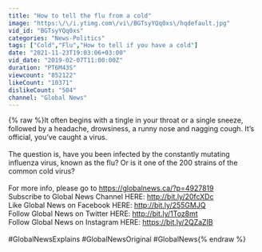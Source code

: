 ```yaml
---
title: "How to tell the flu from a cold"
image: "https:\/\/i.ytimg.com\/vi\/BGTsyYQq0xs\/hqdefault.jpg"
vid_id: "BGTsyYQq0xs"
categories: "News-Politics"
tags: ["Cold","Flu","How to tell if you have a cold"]
date: "2021-11-23T19:03:06+03:00"
vid_date: "2019-02-07T11:00:00Z"
duration: "PT6M43S"
viewcount: "852122"
likeCount: "10371"
dislikeCount: "504"
channel: "Global News"
---
```

{% raw %}It often begins with a tingle in your throat or a single sneeze, followed by a headache, drowsiness, a runny nose and nagging cough. It’s official, you’ve caught a virus.<br /><br />The question is, have you been infected by the constantly mutating influenza virus, known as the flu? Or is it one of the 200 strains of the common cold virus?<br /><br />For more info, please go to <a rel="nofollow" target="blank" href="https://globalnews.ca/?p=4927819">https://globalnews.ca/?p=4927819</a><br />Subscribe to Global News Channel HERE: <a rel="nofollow" target="blank" href="http://bit.ly/20fcXDc">http://bit.ly/20fcXDc</a><br />Like Global News on Facebook HERE: <a rel="nofollow" target="blank" href="http://bit.ly/255GMJQ">http://bit.ly/255GMJQ</a><br />Follow Global News on Twitter HERE: <a rel="nofollow" target="blank" href="http://bit.ly/1Toz8mt">http://bit.ly/1Toz8mt</a><br />Follow Global News on Instagram HERE: <a rel="nofollow" target="blank" href="https://bit.ly/2QZaZIB">https://bit.ly/2QZaZIB</a><br /><br />#GlobalNewsExplains #GlobalNewsOriginal #GlobalNews{% endraw %}
